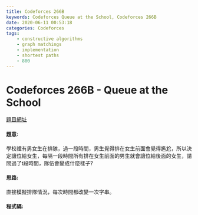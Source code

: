```yaml
---
title: Codeforces 266B
keywords: Codeforces Queue at the School, Codeforces 266B
date: 2020-06-11 00:53:18
categories: Codeforces
tags:
    - constructive algorithms
    - graph matchings
    - implementation
    - shortest paths
    - 800
---
```

# Codeforces 266B - Queue at the School
[題目網址](https://codeforces.com/problemset/problem/266/B)

#### 題意:
學校裡有男女生在排隊，過一段時間，男生覺得排在女生前面會覺得尷尬，所以決定讓位給女生，每隔一段時間所有排在女生前面的男生就會讓位給後面的女生，請問過了t段時間，隊伍會變成什麼樣子?
<!-- more -->
#### 思路:
直接模擬排隊情況，每次時間都改變一次字串。
#### 程式碼:
<script src="https://gist.github.com/zxzxcc112/1746167ba5e59709cd8f3b265f51b49d.js"></script>